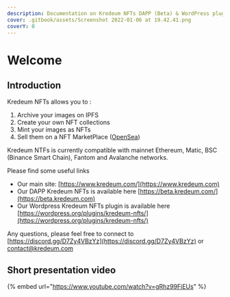 ```yaml
---
description: Documentation on Kredeum NFTs DAPP (Beta) & WordPress plugin v0.9.16 (Beta)
cover: .gitbook/assets/Screenshot 2022-01-06 at 19.42.41.png
coverY: 0
---
```


# Welcome

## Introduction

Kredeum NFTs allows you to :

1. Archive your images on IPFS
2. Create your own NFT collections
3. Mint your images as NFTs
4. Sell them on a NFT MarketPlace ([OpenSea](https://opensea.io))

Kredeum NTFs is currently compatible with mainnet Ethereum, Matic, BSC (Binance Smart Chain), Fantom and Avalanche networks.



Please find some useful links

* Our main site: [https://www.kredeum.com/](https://www.kredeum.com)
* Our DAPP Kredeum NFTs is available here [https://beta.kredeum.com/](https://beta.kredeum.com)
* Our Wordpress Kredeum NFTs plugin is available here [https://wordpress.org/plugins/kredeum-nfts/](https://wordpress.org/plugins/kredeum-nfts/)



Any questions, please feel free to connect to [https://discord.gg/D7Zy4VBzYz](https://discord.gg/D7Zy4VBzYz) or [contact@kredeum.com](mailto:contact@kredeum.com)

## Short presentation video

{% embed url="https://www.youtube.com/watch?v=gRhz99FiEUs" %}
